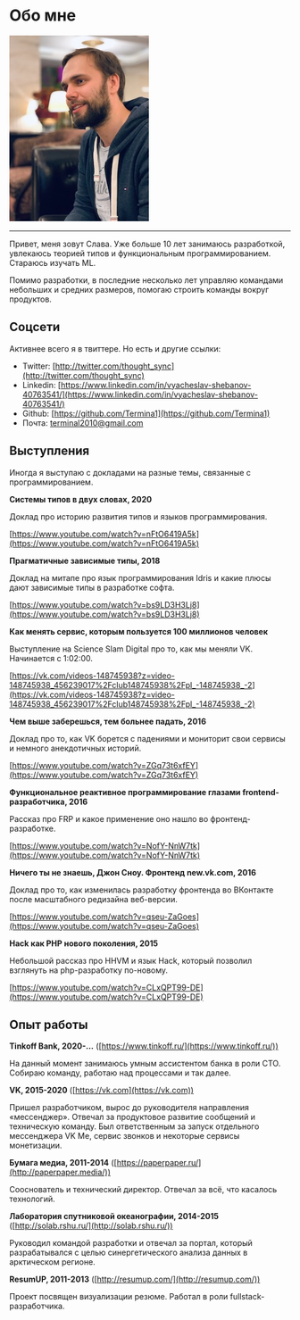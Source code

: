 Обо мне
===

![мое фото](/assets/me.png)

___

Привет, меня зовут Слава. Уже больше 10 лет занимаюсь разработкой, увлекаюсь теорией типов и функциональным программированием. Стараюсь изучать ML.

Помимо разработки, в последние несколько лет управляю командами небольших и средних размеров, помогаю строить команды вокруг продуктов.

## Соцсети

Активнее всего я в твиттере. Но есть и другие ссылки:

- Twitter: [http://twitter.com/thought_sync](http://twitter.com/thought_sync)
- Linkedin: [https://www.linkedin.com/in/vyacheslav-shebanov-40763541/](https://www.linkedin.com/in/vyacheslav-shebanov-40763541/)
- Github: [https://github.com/Termina1](https://github.com/Termina1)
- Почта: [terminal2010@gmail.com](mailto:terminal2010@gmail.com)

## Выступления

Иногда я выступаю с докладами на разные темы, связанные с программированием.

**Системы типов в двух словах, 2020**

Доклад про историю развития типов и языков программирования.

[https://www.youtube.com/watch?v=nFtO6419A5k](https://www.youtube.com/watch?v=nFtO6419A5k)

**Прагматичные зависимые типы, 2018**

Доклад на митапе про язык программирования Idris и какие плюсы дают зависимые типы в разработке софта.

[https://www.youtube.com/watch?v=bs9LD3H3Lj8](https://www.youtube.com/watch?v=bs9LD3H3Lj8)

**Как менять сервис, которым пользуется 100 миллионов человек**

Выступление на Science Slam Digital про то, как мы меняли VK. Начинается с 1:02:00.

[https://vk.com/videos-148745938?z=video-148745938_456239017%2Fclub148745938%2Fpl_-148745938_-2](https://vk.com/videos-148745938?z=video-148745938_456239017%2Fclub148745938%2Fpl_-148745938_-2)

**Чем выше заберешься, тем больнее падать, 2016**

Доклад про то, как VK борется с падениями и мониторит свои сервисы и немного анекдотичных историй.

[https://www.youtube.com/watch?v=ZGq73t6xfEY](https://www.youtube.com/watch?v=ZGq73t6xfEY)

**Функциональное реактивное программирование глазами frontend-разработчика, 2016**

Рассказ про FRP и какое применение оно нашло во фронтенд-разработке.

[https://www.youtube.com/watch?v=NofY-NnW7tk](https://www.youtube.com/watch?v=NofY-NnW7tk)

**Ничего ты не знаешь, Джон Сноу. Фронтенд new.vk.com, 2016**

Доклад про то, как изменилась разработку фронтенда во ВКонтакте после масштабного редизайна веб-версии.

[https://www.youtube.com/watch?v=qseu-ZaGoes](https://www.youtube.com/watch?v=qseu-ZaGoes)

**Hack как PHP нового поколения, 2015**

Небольшой рассказ про HHVM и язык Hack, который позволил взглянуть на php-разработку по-новому.

[https://www.youtube.com/watch?v=CLxQPT99-DE](https://www.youtube.com/watch?v=CLxQPT99-DE)

## Опыт работы

**Tinkoff Bank, 2020-...** ([https://www.tinkoff.ru/](https://www.tinkoff.ru/))

На данный момент занимаюсь умным ассистентом банка в роли CTO. Собираю команду, работаю над процессами и так далее.

**VK, 2015-2020** ([https://vk.com](https://vk.com))

Пришел разработчиком, вырос до руководителя направления «мессенджер». Отвечал за продуктовое развитие сообщений и техническую команду. Был ответственным за запуск отдельного мессенджера VK Me, сервис звонков и некоторые сервисы монетизации.

**Бумага медиа, 2011-2014** ([https://paperpaper.ru/](http://paperpaper.media/))

Сооснователь и технический директор. Отвечал за всё, что касалось технологий.

**Лаборатория спутниковой океанографии, 2014-2015** ([http://solab.rshu.ru/](http://solab.rshu.ru/))

Руководил командой разработки и отвечал за портал, который разрабатывался с целью синергетического анализа данных в арктическом регионе.

**ResumUP, 2011-2013** ([http://resumup.com/](http://resumup.com/))

Проект посвящен визуализации резюме. Работал в роли fullstack-разработчика.